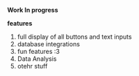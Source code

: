 **Work In progress**

**features**
1. full display of all buttons and text inputs
2. database integrations
3. fun features :3
4. Data Analysis
5. otehr stuff
